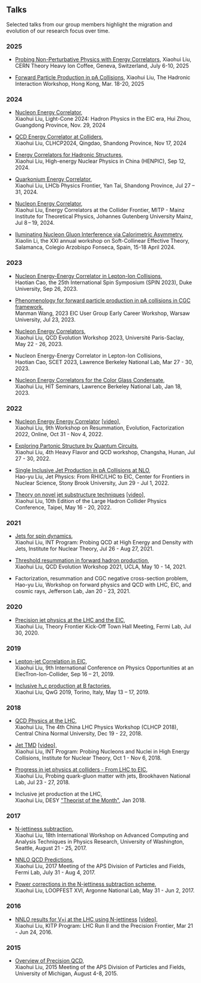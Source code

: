 ## Talks

Selected talks from our group members highlight the migration and evolution of our research focus over time.
### 2025
- [Probing Non-Perturbative Physics with Energy Correlators](https://indico.cern.ch/event/1563011/attachments/3099723/5492109/talk-cern.pdf), Xiaohui Liu, CERN Theory Heavy Ion Coffee, Geneva, Switzerland, July 6-10, 2025
  
- [Forward Particle Production in pA Collisions](https://indico.ihep.ac.cn/event/25352/contributions/183180/attachments/88776/114773/talk-hongkong.pdf), Xiaohui Liu, The Hadronic Interaction Workshop, Hong Kong, Mar. 18-20, 2025
  
### 2024
- [Nucleon Energy Correlator](https://indico.impcas.ac.cn/event/55/contributions/642/attachments/288/965/eec-target-light-cone.pdf),\
   Xiaohui Liu, Light-Cone 2024: Hadron Physics in the EIC era, Hui Zhou, Guangdong Province, Nov. 29, 2024

- [QCD Energy Correlator at Colliders](https://indico.ihep.ac.cn/event/22941/contributions/171109/attachments/84811/108376/eec-clhcp-xiaohuiliu.pdf),\
   Xiaohui Liu, CLHCP2024, Qingdao, Shandong Province, Nov 17, 2024
  
- [Energy Correlators for Hadronic Structures](https://indico.ihep.ac.cn/event/11115/contributions/166458/attachments/81899/103183/eec-henpic.pdf), \
  Xiaohui Liu, High-energy Nuclear Physics in China (HENPIC), Sep 12, 2024.
  
- [Quarkonium Energy Correlator](https://indico.ihep.ac.cn/event/22363/contributions/159065/attachments/80302/100601/charmonium-ec-lhcb.pdf),\
   Xiaohui Liu, LHCb Physics Frontier, Yan Tai, Shandong Province, Jul 27 – 31, 2024. 

- [Nucleon Energy Correlator](https://indico.mitp.uni-mainz.de/event/358/contributions/5004/attachments/3607/4681/neec-eccf.pdf),\
  Xiaohui Liu, Energy Correlators at the Collider Frontier, MITP - Mainz Institute for Theoretical Physics, Johannes Gutenberg University Mainz, Jul 8 – 19, 2024. 

- [lluminating Nucleon Gluon Interference via Calorimetric Asymmetry](https://indico.fis.ucm.es/event/20/contributions/546/attachments/355/614/SCET2024_xiaolin.pdf),\
  Xiaolin Li, the XXI annual workshop on Soft-Collinear Effective Theory, Salamanca, Colegio Arzobispo Fonseca, Spain, 15-18 April 2024. 

### 2023
- [Nucleon Energy-Energy Correlator in Lepton-Ion Collisions](https://indico.jlab.org/event/663/contributions/12836/attachments/10337/15460/1_HTC_SPIN2023.pdf),\
  Haotian Cao, the 25th International Spin Symposium (SPIN 2023), Duke University, Sep 26, 2023.
  
- [Phenomenology for forward particle production in pA collisions in CGC framework](https://indico.jlab.org/event/696/contributions/13156/attachments/10116/15058/EICUS_Early_Career_Manman_Wang_slides.pdf),\
  Manman Wang, 2023 EIC User Group Early Career Workshop, Warsaw University, Jul 23, 2023. 
   
- [Nucleon Energy Correlators](https://indico.cern.ch/event/1239374/contributions/5317052/attachments/2650587/4592730/eec-qcd-evolution.pdf),\
  Xiaohui Liu, QCD Evolution Workshop 2023, Université Paris-Saclay,  May 22 - 26, 2023.

- Nucleon Energy-Energy Correlator in Lepton-Ion Collisions,\
  Haotian Cao, SCET 2023, Lawrence Berkeley National Lab, Mar 27 - 30, 2023. 
  
- [Nucleon Energy Correlators for the Color Glass Condensate](https://drive.google.com/file/d/1f5IxEkk2yoX7QbDETMmTpFgD_9E75vYR/view?usp=share_link),\
  Xiaohui Liu, HIT Seminars, Lawrence Berkeley National Lab, Jan 18, 2023. 

### 2022 

- [Nucleon Energy Energy Correlator](https://indico.desy.de/event/32950/contributions/129272/attachments/78092/101357/eec-resummation.pdf) [[video](https://indico.desy.de/event/32950/contributions/129272/attachments/78092/101177/Xiaohui.mp4)],\
  Xiaohui Liu, 9th Workshop on Resummation, Evolution, Factorization 2022, Online, Oct 31 - Nov 4, 2022. 

- [Exploring Partonic Structure by Quantum Circuits](https://indico.ihep.ac.cn/event/16171/contributions/44331/attachments/21335/24295/changsha-talk.pdf),\
  Xiaohui Liu, 4th Heavy Flavor and QCD workshop, Changsha, Hunan, Jul 27 - 30, 2022.
  
- [Single Inclusive Jet Production in pA Collisions at NLO](https://indico.bnl.gov/event/14375/contributions/65339/attachments/41935/70216/Single%20Inclusive%20Jet%20Production%20in%20pACollisions%20at%20NLO-cfns2022.pdf),\
  Hao-yu Liu, Jet Physics: From RHIC/LHC to EIC, Center for Frontiers in Nuclear Science, Stony Brook University, Jun 29 - Jul 1, 2022. 
 
- [Theory on novel jet substructure techniques](https://indico.cern.ch/event/1109611/contributions/4773201/attachments/2444893/4191496/lhcp2022.pdf) [[video](https://cds.cern.ch/record/2811519)],\
  Xiaohui Liu, 10th Edition of the Large Hadron Collider Physics Conference, Taipei, May 16 - 20, 2022.

### 2021 

- [Jets for spin dynamics](https://www.google.com/url?q=https://archive.int.washington.edu/talks/WorkShops/int_21_2b/People/Liu_X/Liu.pdf&sa=D&source=editors&ust=1693150692831553&usg=AOvVaw1VPyHK3AqgNOoT0aPdbqzG),\
  Xiaohui Liu, INT Program: Probing QCD at High Energy and Density with Jets, Institute for Nuclear Theory, Jul 26 - Aug 27, 2021.


- [Threshold resummation in forward hadron production](https://indico.bnl.gov/event/6803/contributions/49179/attachments/34417/55829/QCD-EVOLUTION.pdf),\
  Xiaohui Liu, QCD Evolution Workshop 2021, UCLA, May 10 - 14, 2021.

- Factorization, resummation and CGC negative cross-section problem,\
  Hao-yu Liu, Workshop on forward physics and QCD with LHC, EIC, and cosmic rays, Jefferson Lab, Jan 20 - 23, 2021. 


### 2020 
- [Precision jet physics at the LHC and the EIC](https://indico.fnal.gov/event/44512/contributions/192853/attachments/132171/162278/snowmass2020.pdf),\
  Xiaohui Liu, Theory Frontier Kick-Off Town Hall Meeting, Fermi Lab, Jul 30, 2020. 

### 2019  
- [Lepton-jet Correlation in EIC](https://conferences.lbl.gov/event/196/contributions/1173/attachments/2048/57/go),\
  Xiaohui Liu, 9th International Conference on Physics Opportunities at an ElecTron-Ion-Collider, Sep 16 – 21, 2019.

- [Inclusive h_c production at B factories](https://agenda.infn.it/event/15632/contributions/89268/attachments/62859/75596/hc-production-B-factory-QwG-2.pdf),\
  Xiaohui Liu, QwG 2019, Torino, Italy, May 13 – 17, 2019.

### 2018 
- [QCD Physics at the LHC](https://indico.ihep.ac.cn/event/8414/contributions/101575/attachments/54281/62482/CLHCP2018-QCD-2.pdf),\
  Xiaohui Liu, The 4th China LHC Physics Workshop (CLHCP 2018), Central China Normal University, Dec 19 - 22, 2018.
  
- [Jet TMD](http://archive.int.washington.edu/talks/WorkShops/int_18_3/People/Liu_X/Liu.pdf) [[video](https://youtu.be/ThbrWkvFjWU)],\
  Xiaohui Liu, INT Program: Probing Nucleons and Nuclei in High Energy Collisions, Institute for Nuclear Theory, Oct 1 - Nov 6, 2018.

- [Progress in jet physics at colliders - From LHC to EIC](https://indico.bnl.gov/event/4429/contributions/22832/attachments/19394/25269/Xiaohui-talk-bnl-2018.pdf),\
  Xiaohui Liu, Probing quark-gluon matter with jets, Brookhaven National Lab, Jul 23 - 27, 2018.

- Inclusive jet production at the LHC,\
  Xiaohui Liu, DESY ["Theorist of the Month"](https://www.terascale.de/research_topics/rt1_physics_analysis/analysis_centre/theorist_of_the_month/), Jan 2018. 

### 2017 
- [N-jettiness subtraction](https://indico.cern.ch/event/567550/contributions/2625751/attachments/1510157/2354989/ACAT2017-xhliu.pdf),\
  Xiaohui Liu, 18th International Workshop on Advanced Computing and Analysis Techniques in Physics Research, University of Washington, Seattle, August 21 - 25, 2017. 

   
- [NNLO QCD Predictions](https://indico.fnal.gov/event/11999/contributions/11441/attachments/7400/9502/dpf2017.pdf),\
  Xiaohui Liu, 2017 Meeting of the APS Division of Particles and Fields, Fermi Lab, July 31 - Aug 4, 2017.

- [Power corrections in the N-jettiness subtraction scheme](https://indico.fnal.gov/event/24510/contributions/117770/attachments/76432/91604/talk-loopfest.pdf),\
  Xiaohui Liu, LOOPFEST XVI, Argonne National Lab, May 31 - Jun 2, 2017. 

### 2016
- [NNLO results for V+j at the LHC using N-jettiness](https://www.on.kitp.ucsb.edu/online/lhc16/liu/pdf/Liu_LHC16_KITP.pdf) [[video](http://s3-us-west-2.amazonaws.com/kitpcloud/lhc16/Liu_LHC16_KITP.mp4)],\
  Xiaohui Liu, KITP Program: LHC Run II and the Precision Frontier, Mar 21 - Jun 24, 2016. 

### 2015
- [Overview of Precision QCD](https://indico.cern.ch/event/361123/contributions/856495/attachments/1135957/1625441/dpftalk-xhliu-1.pdf),\
  Xiaohui Liu, 2015 Meeting of the APS Division of Particles and Fields, University of Michigan, August 4-8, 2015. 
